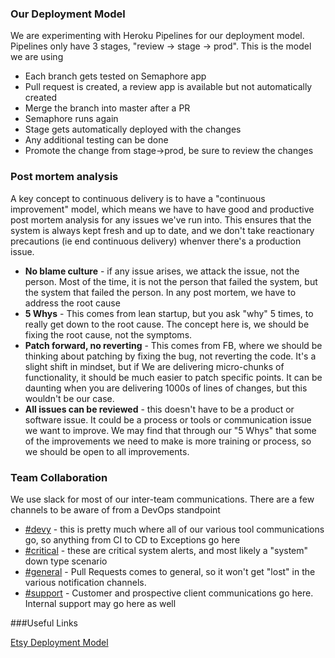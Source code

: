 ### Our Deployment Model

We are experimenting with Heroku Pipelines for our deployment model.  Pipelines only have 3 stages, "review -> stage -> prod".  This is the model we are using

* Each branch gets tested on Semaphore app
* Pull request is created, a review app is available but not automatically created
* Merge the branch into master after a PR
* Semaphore runs again
* Stage gets automatically deployed with the changes
* Any additional testing can be done
* Promote the change from stage->prod, be sure to review the changes

### Post mortem analysis

A key concept to continuous delivery is to have a "continuous improvement" model, which means we have to have good and productive post mortem analysis for any issues we've run into.  This ensures that the system is always kept fresh and up to date, and we don't take reactionary precautions (ie end continuous delivery) whenver there's a production issue.

* __No blame culture__ - if any issue arises, we attack the issue, not the person.  Most of the time, it is not the person that failed the system, but the system that failed the person.  In any post mortem, we have to address the root cause
* __5 Whys__ - This comes from lean startup, but you ask "why" 5 times, to really get down to the root cause.  The concept here is, we should be fixing the root cause, not the symptoms.
* __Patch forward, no reverting__ - This comes from FB, where we should be thinking about patching by fixing the bug, not reverting the code.  It's a slight shift in mindset, but if We are delivering micro-chunks of functionality, it should be much easier to patch specific points.  It can be daunting when you are delivering 1000s of lines of changes, but this wouldn't be our case.
* __All issues can be reviewed__ - this doesn't have to be a product or software issue.  It could be a process or tools or communication issue we want to improve.  We may find that through our "5 Whys" that some of the improvements we need to make is more training or process, so we should be open to all improvements.

### Team Collaboration

We use slack for most of our inter-team communications.  There are a few channels to be aware of from a DevOps standpoint

* [#devy](https://brighterlink.slack.com/archives/devy) - this is pretty much where all of our various tool communications go, so anything from CI to CD to Exceptions go here    
* [#critical](https://brighterlink.slack.com/archives/critical) - these are critical system alerts, and most likely a "system" down type scenario
* [#general](https://brighterlink.slack.com/archives/general) - Pull Requests comes to general, so it won't get "lost" in the various notification channels.
* [#support](https://brighterlink.slack.com/archives/support) - Customer and prospective client communications go here.  Internal support may go here as well


###Useful Links

[Etsy Deployment Model](http://www.infoq.com/news/2014/03/etsy-deploy-50-times-a-day)
